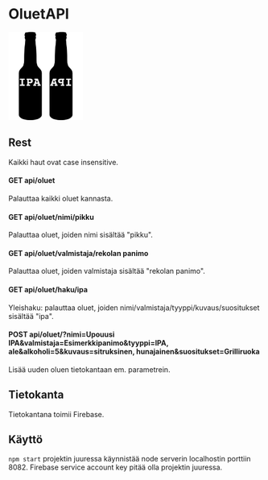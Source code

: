 # OluetAPI
![ipa-api](app/resources/ipa-api.png)

## Rest
Kaikki haut ovat case insensitive.
#### GET api/oluet
Palauttaa kaikki oluet kannasta.
#### GET api/oluet/nimi/pikku
Palauttaa oluet, joiden nimi sisältää "pikku".
#### GET api/oluet/valmistaja/rekolan panimo
Palauttaa oluet, joiden valmistaja sisältää "rekolan panimo".
#### GET api/oluet/haku/ipa
Yleishaku: palauttaa oluet, joiden nimi/valmistaja/tyyppi/kuvaus/suositukset sisältää "ipa".
#### POST api/oluet/?nimi=Upouusi IPA&valmistaja=Esimerkkipanimo&tyyppi=IPA, ale&alkoholi=5&kuvaus=sitruksinen, hunajainen&suositukset=Grilliruoka
Lisää uuden oluen tietokantaan em. parametrein.

## Tietokanta
Tietokantana toimii Firebase.

## Käyttö
`npm start` projektin juuressa käynnistää node serverin localhostin porttiin 8082. Firebase service account key pitää olla projektin juuressa.
